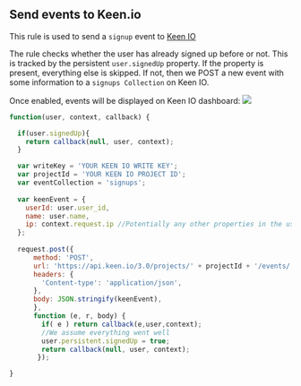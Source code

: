 ## Send events to Keen.io

This rule is used to send a `signup` event to [Keen IO](http://keen.io) 

The rule checks whether the user has already signed up before or not. This is tracked by the persistent `user.signedUp` property. If the property is present, everything else is skipped. 
If not, then we POST a new event with some information to a `signups Collection` on Keen IO.

Once enabled, events will be displayed on Keen IO dashboard:
![](http://puu.sh/7k4qN.png)

```js
function(user, context, callback) {

  if(user.signedUp){
    return callback(null, user, context);
  }

  var writeKey = 'YOUR KEEN IO WRITE KEY';
  var projectId = 'YOUR KEEN IO PROJECT ID';
  var eventCollection = 'signups';
  
  var keenEvent = {
    userId: user.user_id,
    name: user.name,
    ip: context.request.ip //Potentially any other properties in the user profile/context
  };
  
  request.post({
      method: 'POST',
      url: 'https://api.keen.io/3.0/projects/' + projectId + '/events/' + eventCollection + '?api_key=' + writeKey,
      headers: {
        'Content-type': 'application/json',
      },
      body: JSON.stringify(keenEvent),
      }, 
      function (e, r, body) {
        if( e ) return callback(e,user,context);
        //We assume everything went well
        user.persistent.signedUp = true;
        return callback(null, user, context);
       });

}
```
